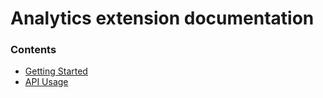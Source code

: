 # Analytics extension documentation

### Contents

- [Getting Started](./getting-started.md)
- [API Usage](./api-reference.md)
